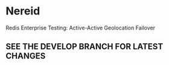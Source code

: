 # Nereid
Redis Enterprise Testing: Active-Active Geolocation Failover

## SEE THE DEVELOP BRANCH FOR LATEST CHANGES


